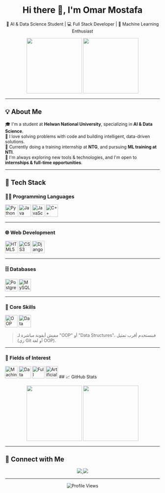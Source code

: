 <h1 align="center">Hi there 👋, I'm Omar Mostafa</h1>

<p align="center">
  🚀 AI & Data Science Student | 💻 Full Stack Developer | 🤖 Machine Learning Enthusiast  
</p>

<p align="center">
  <img src="https://media.giphy.com/media/qgM1oJ8M1hOQ/giphy.gif" width="180" />
  <img src="https://media.giphy.com/media/3o7bu3qW8M2I2vQeXe/giphy.gif" width="180" />
</p>

---

## 💡 About Me

🎓 I'm a student at **Helwan National University**, specializing in **AI & Data Science**.  
🧠 I love solving problems with code and building intelligent, data-driven solutions.  
💼 Currently doing a training internship at **NTG**, and pursuing **ML training at NTI**.  
🌟 I'm always exploring new tools & technologies, and I'm open to **internships & full-time opportunities**.

---

## 🔧 Tech Stack

### 👨‍💻 Programming Languages
<img src="https://cdn.jsdelivr.net/gh/devicons/devicon/icons/python/python-original.svg" width="40" title="Python" />
<img src="https://cdn.jsdelivr.net/gh/devicons/devicon/icons/java/java-original.svg" width="40" title="Java" />
<img src="https://cdn.jsdelivr.net/gh/devicons/devicon/icons/javascript/javascript-original.svg" width="40" title="JavaScript" />
<img src="https://cdn.jsdelivr.net/gh/devicons/devicon/icons/cplusplus/cplusplus-original.svg" width="40" title="C++" />

---

### 🌐 Web Development
<img src="https://cdn.jsdelivr.net/gh/devicons/devicon/icons/html5/html5-original.svg" width="40" title="HTML5" />
<img src="https://cdn.jsdelivr.net/gh/devicons/devicon/icons/css3/css3-original.svg" width="40" title="CSS3" />
<img src="https://cdn.jsdelivr.net/gh/devicons/devicon/icons/django/django-plain.svg" width="40" title="Django" />

---

### 🗄️ Databases
<img src="https://cdn.jsdelivr.net/gh/devicons/devicon/icons/postgresql/postgresql-original.svg" width="40" title="PostgreSQL" />
<img src="https://cdn.jsdelivr.net/gh/devicons/devicon/icons/mysql/mysql-original.svg" width="40" title="MySQL" />

---

### 🧠 Core Skills
<img src="https://cdn.jsdelivr.net/gh/devicons/devicon/icons/csharp/csharp-original.svg" width="40" title="OOP Concept" />
<img src="https://cdn.jsdelivr.net/gh/devicons/devicon/icons/git/git-original.svg" width="40" title="Data Structures / Version Control" />

> مفيش أيقونة مباشرة لـ "OOP" أو "Data Structures"، فبنستخدم أقرب تمثيل (زي Git أو لغة OOP).

---

### 🔬 Fields of Interest
<img src="https://cdn.jsdelivr.net/gh/devicons/devicon/icons/tensorflow/tensorflow-original.svg" width="40" title="Machine Learning" />
<img src="https://cdn.jsdelivr.net/gh/devicons/devicon/icons/pandas/pandas-original.svg" width="40" title="Data Analysis" />
<img src="https://cdn.jsdelivr.net/gh/devicons/devicon/icons/react/react-original.svg" width="40" title="Full Stack Development" />
<img src="https://cdn.jsdelivr.net/gh/devicons/devicon/icons/brain/brain-original.svg" width="40" title="Artificial Intelligence" />
## 📈 GitHub Stats

<p align="center">
  <img src="https://github-readme-stats.vercel.app/api?username=OmarMostafa7&show_icons=true&theme=radical&hide_border=true&count_private=true" height="180" />
  <img src="https://github-readme-stats.vercel.app/api/top-langs/?username=OmarMostafa7&layout=compact&theme=radical&hide_border=true" height="180" />
</p>

---

## 🤝 Connect with Me

<p align="center">
  <a href="https://www.linkedin.com/in/omar-mostafa-abdsttar-b2b72134b" target="_blank">
    <img src="https://img.shields.io/badge/LinkedIn-blue?style=for-the-badge&logo=linkedin&logoColor=white" />
  </a>
  <a href="mailto:omarmostafaabdsttar@gmail.com">
    <img src="https://img.shields.io/badge/Gmail-red?style=for-the-badge&logo=gmail&logoColor=white" />
  </a>
</p>

---

<p align="center">
  <img src="https://komarev.com/ghpvc/?username=OmarMostafa7&color=green" alt="Profile Views">
</p>
